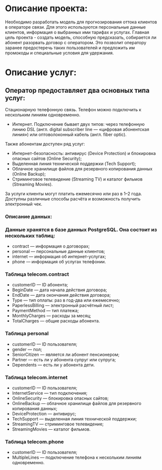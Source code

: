 # Описание проекта:

Необходимо разработать модель для прогнозирования оттока клиентов в операторе связи. Для этого используются персональные данные клиентов, информация о выбранных ими тарифах и услугах. Главная цель проекта - создать модель, способную предсказать, собирается ли абонент разорвать договор с оператором. Это позволит оператору заранее предостеречь таких пользователей и предложить им промокоды и специальные условия для удержания.

# Описание услуг:

## Оператор предоставляет два основных типа услуг:

Стационарную телефонную связь. Телефон можно подключить к нескольким линиям одновременно.

* Интернет. Подключение бывает двух типов: через телефонную линию DSL (англ. digital subscriber line — «цифровая абонентская линия») или оптоволоконный кабель (англ. fiber optic).

Также абонентам доступен ряд услуг:
* Интернет-безопасность: антивирус (Device Protection) и блокировка опасных сайтов (Online Security);
* Выделенная линия технической поддержки (Tech Support);
* Облачное хранилище файлов для резервного копирования данных (Online Backup);
* Стриминговое телевидение (Streaming TV) и каталог фильмов (Streaming Movies).

За услуги клиенты могут платить ежемесячно или раз в 1–2 года. Доступны различные способы расчёта и возможность получить электронный чек.

### Описание данных:

### Данные хранятся в базе данных PostgreSQL. Она состоит из нескольких таблиц:
* contract — информация о договорах;
* personal — персональные данные клиентов;
* internet — информация об интернет-услугах;
* phone — информация об услугах телефонии.
### Таблица telecom.contract
* customerID — ID абонента;
* BeginDate — дата начала действия договора;
* EndDate — дата окончания действия договора;
* Type — тип оплаты: раз в год-два или ежемесячно;
* PaperlessBilling — электронный расчётный лист;
* PaymentMethod — тип платежа;
* MonthlyCharges — расходы за месяц;
* TotalCharges — общие расходы абонента.
### Таблица personal
* customerID — ID пользователя;
* gender — пол;
* SeniorCitizen — является ли абонент пенсионером;
* Partner — есть ли у абонента супруг или супруга;
* Dependents — есть ли у абонента дети.
### Таблица telecom.internet
* customerID — ID пользователя;
* InternetService — тип подключения;
* OnlineSecurity — блокировка опасных сайтов;
* OnlineBackup — облачное хранилище файлов для резервного копирования данных;
* DeviceProtection — антивирус;
* TechSupport — выделенная линия технической поддержки;
* StreamingTV — стриминговое телевидение;
* StreamingMovies — каталог фильмов.
### Таблица telecom.phone
* customerID — ID пользователя;
* MultipleLines — подключение телефона к нескольким линиям одновременно.



